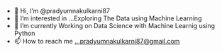 - 👋 Hi, I’m @pradyumnakulkarni87
- 👀 I’m interested in ...Exploring The Data using Machine Learning 
- 🌱 I’m currently Working on Data Science with Machine Learnig using Python
- 📫 How to reach me ...pradyumnakulkarni87@gmail.com

<!---
pradyumnakulkarni87/pradyumnakulkarni87 is a ✨ special ✨ repository because its `README.md` (this file) appears on your GitHub profile.
You can click the Preview link to take a look at your changes.
--->
